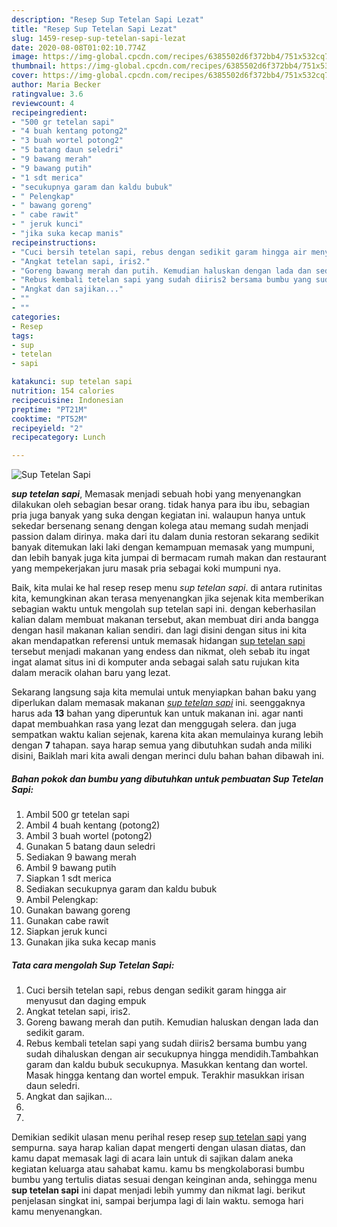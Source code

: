 ```yaml
---
description: "Resep Sup Tetelan Sapi Lezat"
title: "Resep Sup Tetelan Sapi Lezat"
slug: 1459-resep-sup-tetelan-sapi-lezat
date: 2020-08-08T01:02:10.774Z
image: https://img-global.cpcdn.com/recipes/6385502d6f372bb4/751x532cq70/sup-tetelan-sapi-foto-resep-utama.jpg
thumbnail: https://img-global.cpcdn.com/recipes/6385502d6f372bb4/751x532cq70/sup-tetelan-sapi-foto-resep-utama.jpg
cover: https://img-global.cpcdn.com/recipes/6385502d6f372bb4/751x532cq70/sup-tetelan-sapi-foto-resep-utama.jpg
author: Maria Becker
ratingvalue: 3.6
reviewcount: 4
recipeingredient:
- "500 gr tetelan sapi"
- "4 buah kentang potong2"
- "3 buah wortel potong2"
- "5 batang daun seledri"
- "9 bawang merah"
- "9 bawang putih"
- "1 sdt merica"
- "secukupnya garam dan kaldu bubuk"
- " Pelengkap"
- " bawang goreng"
- " cabe rawit"
- " jeruk kunci"
- "jika suka kecap manis"
recipeinstructions:
- "Cuci bersih tetelan sapi, rebus dengan sedikit garam hingga air menyusut dan daging empuk"
- "Angkat tetelan sapi, iris2."
- "Goreng bawang merah dan putih. Kemudian haluskan dengan lada dan sedikit garam."
- "Rebus kembali tetelan sapi yang sudah diiris2 bersama bumbu yang sudah dihaluskan dengan air secukupnya hingga mendidih.Tambahkan garam dan kaldu bubuk secukupnya. Masukkan kentang dan wortel. Masak hingga kentang dan wortel empuk. Terakhir masukkan irisan daun seledri."
- "Angkat dan sajikan..."
- ""
- ""
categories:
- Resep
tags:
- sup
- tetelan
- sapi

katakunci: sup tetelan sapi 
nutrition: 154 calories
recipecuisine: Indonesian
preptime: "PT21M"
cooktime: "PT52M"
recipeyield: "2"
recipecategory: Lunch

---
```



![Sup Tetelan Sapi](https://img-global.cpcdn.com/recipes/6385502d6f372bb4/751x532cq70/sup-tetelan-sapi-foto-resep-utama.jpg)

<b><i>sup tetelan sapi</i></b>, Memasak menjadi sebuah hobi yang menyenangkan dilakukan oleh sebagian besar orang. tidak hanya para ibu ibu, sebagian pria juga banyak yang suka dengan kegiatan ini. walaupun hanya untuk sekedar bersenang senang dengan kolega atau memang sudah menjadi passion dalam dirinya. maka dari itu dalam dunia restoran sekarang sedikit banyak ditemukan laki laki dengan kemampuan memasak yang mumpuni, dan lebih banyak juga kita jumpai di bermacam rumah makan dan restaurant yang mempekerjakan juru masak pria sebagai koki mumpuni nya.

Baik, kita mulai ke hal resep resep menu <i>sup tetelan sapi</i>. di antara rutinitas kita, kemungkinan akan terasa menyenangkan jika sejenak kita memberikan sebagian waktu untuk mengolah sup tetelan sapi ini. dengan keberhasilan kalian dalam membuat makanan tersebut, akan membuat diri anda bangga dengan hasil makanan kalian sendiri. dan lagi disini dengan situs ini kita akan mendapatkan referensi untuk memasak hidangan <u>sup tetelan sapi</u> tersebut menjadi makanan yang endess dan nikmat, oleh sebab itu ingat ingat alamat situs ini di komputer anda sebagai salah satu rujukan kita dalam meracik olahan baru yang lezat.




Sekarang langsung saja kita memulai untuk menyiapkan bahan baku yang diperlukan dalam memasak makanan <u><i>sup tetelan sapi</i></u> ini. seenggaknya harus ada <b>13</b> bahan yang diperuntuk kan untuk makanan ini. agar nanti dapat membuahkan rasa yang lezat dan menggugah selera. dan juga sempatkan waktu kalian sejenak, karena kita akan memulainya kurang lebih dengan <b>7</b> tahapan. saya harap semua yang dibutuhkan sudah anda miliki disini, Baiklah mari kita awali dengan merinci dulu bahan bahan dibawah ini.

<!--inarticleads1-->

##### Bahan pokok dan bumbu yang dibutuhkan untuk pembuatan Sup Tetelan Sapi:

1. Ambil 500 gr tetelan sapi
1. Ambil 4 buah kentang (potong2)
1. Ambil 3 buah wortel (potong2)
1. Gunakan 5 batang daun seledri
1. Sediakan 9 bawang merah
1. Ambil 9 bawang putih
1. Siapkan 1 sdt merica
1. Sediakan secukupnya garam dan kaldu bubuk
1. Ambil  Pelengkap:
1. Gunakan  bawang goreng
1. Gunakan  cabe rawit
1. Siapkan  jeruk kunci
1. Gunakan jika suka kecap manis




<!--inarticleads2-->

##### Tata cara mengolah Sup Tetelan Sapi:

1. Cuci bersih tetelan sapi, rebus dengan sedikit garam hingga air menyusut dan daging empuk
1. Angkat tetelan sapi, iris2.
1. Goreng bawang merah dan putih. Kemudian haluskan dengan lada dan sedikit garam.
1. Rebus kembali tetelan sapi yang sudah diiris2 bersama bumbu yang sudah dihaluskan dengan air secukupnya hingga mendidih.Tambahkan garam dan kaldu bubuk secukupnya. Masukkan kentang dan wortel. Masak hingga kentang dan wortel empuk. Terakhir masukkan irisan daun seledri.
1. Angkat dan sajikan...
1. 
1. 




Demikian sedikit ulasan menu perihal resep resep <u>sup tetelan sapi</u> yang sempurna. saya harap kalian dapat mengerti dengan ulasan diatas, dan kamu dapat memasak lagi di acara lain untuk di sajikan dalam aneka kegiatan keluarga atau sahabat kamu. kamu bs mengkolaborasi bumbu bumbu yang tertulis diatas sesuai dengan keinginan anda, sehingga menu <b>sup tetelan sapi</b> ini dapat menjadi lebih yummy dan nikmat lagi. berikut penjelasan singkat ini, sampai berjumpa lagi di lain waktu. semoga hari kamu menyenangkan.
